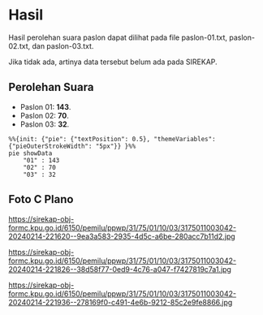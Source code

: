 # Hasil

Hasil perolehan suara paslon dapat dilihat pada file paslon-01.txt, paslon-02.txt, dan paslon-03.txt.

Jika tidak ada, artinya data tersebut belum ada pada SIREKAP.

## Perolehan Suara

 * Paslon 01: **143**.
 * Paslon 02: **70**.
 * Paslon 03: **32**.

```mermaid
%%{init: {"pie": {"textPosition": 0.5}, "themeVariables": {"pieOuterStrokeWidth": "5px"}} }%%
pie showData
    "01" : 143
    "02" : 70
    "03" : 32
```
## Foto C Plano

https://sirekap-obj-formc.kpu.go.id/6150/pemilu/ppwp/31/75/01/10/03/3175011003042-20240214-221620--9ea3a583-2935-4d5c-a6be-280acc7b11d2.jpg

https://sirekap-obj-formc.kpu.go.id/6150/pemilu/ppwp/31/75/01/10/03/3175011003042-20240214-221826--38d58f77-0ed9-4c76-a047-f7427819c7a1.jpg

https://sirekap-obj-formc.kpu.go.id/6150/pemilu/ppwp/31/75/01/10/03/3175011003042-20240214-221936--278169f0-c491-4e6b-9212-85c2e9fe8866.jpg
